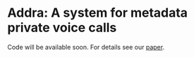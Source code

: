 # Addra: A system for metadata private voice calls

Code will be available soon. For details see our [paper](https://eprint.iacr.org/2021/044).
